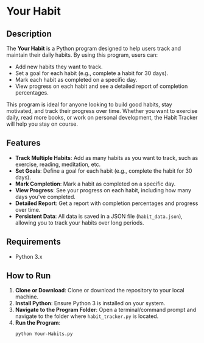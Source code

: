 # Your Habit 

## Description

The **Your Habit** is a Python program designed to help users track and maintain their daily habits. By using this program, users can:
- Add new habits they want to track.
- Set a goal for each habit (e.g., complete a habit for 30 days).
- Mark each habit as completed on a specific day.
- View progress on each habit and see a detailed report of completion percentages.

This program is ideal for anyone looking to build good habits, stay motivated, and track their progress over time. Whether you want to exercise daily, read more books, or work on personal development, the Habit Tracker will help you stay on course.

## Features

- **Track Multiple Habits**: Add as many habits as you want to track, such as exercise, reading, meditation, etc.
- **Set Goals**: Define a goal for each habit (e.g., complete the habit for 30 days).
- **Mark Completion**: Mark a habit as completed on a specific day.
- **View Progress**: See your progress on each habit, including how many days you've completed.
- **Detailed Report**: Get a report with completion percentages and progress over time.
- **Persistent Data**: All data is saved in a JSON file (`habit_data.json`), allowing you to track your habits over long periods.

## Requirements

- Python 3.x

## How to Run

1. **Clone or Download**: Clone or download the repository to your local machine.
2. **Install Python**: Ensure Python 3 is installed on your system.
3. **Navigate to the Program Folder**: Open a terminal/command prompt and navigate to the folder where `habit_tracker.py` is located.
4. **Run the Program**:
   ```bash
   python Your-Habits.py
